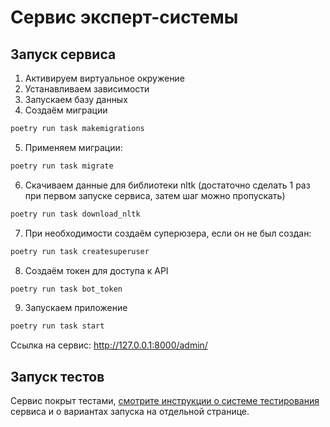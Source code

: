 # Сервис эксперт-системы

## Запуск сервиса

1. Активируем виртуальное окружение
2. Устанавливаем зависимости
3. Запускаем базу данных
4. Создаём миграции
```bash
poetry run task makemigrations
```

5. Применяем миграции:
```bash
poetry run task migrate
```
6. Скачиваем данные для библиотеки nltk (достаточно сделать 1 раз при первом запуске сервиса, затем шаг можно пропускать)
```bash
poetry run task download_nltk
```

7. При необходимости создаём суперюзера, если он не был создан:

```bash
poetry run task createsuperuser
```
8. Создаём токен для доступа к API
```bash
poetry run task bot_token
```
9. Запускаем приложение
```bash
poetry run task start
```

Ссылка на сервис: http://127.0.0.1:8000/admin/

## Запуск тестов

Сервис покрыт тестами,
[смотрите инструкции о системе тестирования](https://github.com/orbifond/orbi_bot/blob/8ca2dd787edc60dd2f86da5cc5437b486e6fb11d/expert-system/expert_system/tests/README.md)
сервиса и о вариантах запуска на отдельной странице.
